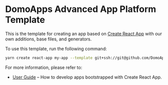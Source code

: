 # DomoApps Advanced App Platform Template

This is the template for creating an app based on [Create React App](https://github.com/facebook/create-react-app) with our own additions, base files, and generators.

To use this template, run the following command:
```sh
yarn create react-app my-app --template git+ssh://git@github.com/DomoApps/advanced.git
```

For more information, please refer to:

- [User Guide](https://create-react-app.dev) – How to develop apps bootstrapped with Create React App.
